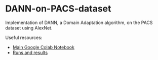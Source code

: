 # DANN-on-PACS-dataset
Implementation of DANN, a Domain Adaptation algorithm, on the PACS dataset using AlexNet.

Useful resources:
* [Main Google Colab Notebook](https://colab.research.google.com/drive/1nou9FJEert__u34jdXc9Yl0rGm82aBJO?usp=sharing)
* [Runs and results](http://google.com)
